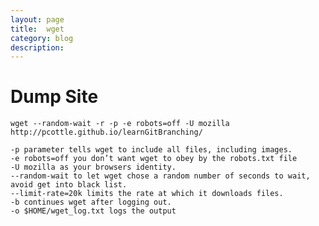 ```yaml
---
layout: page
title:	wget
category: blog
description: 
---
```

# Dump Site
	wget --random-wait -r -p -e robots=off -U mozilla http://pcottle.github.io/learnGitBranching/

	-p parameter tells wget to include all files, including images.
	-e robots=off you don’t want wget to obey by the robots.txt file
	-U mozilla as your browsers identity.
	--random-wait to let wget chose a random number of seconds to wait, avoid get into black list.
	--limit-rate=20k limits the rate at which it downloads files.
	-b continues wget after logging out.
	-o $HOME/wget_log.txt logs the output
